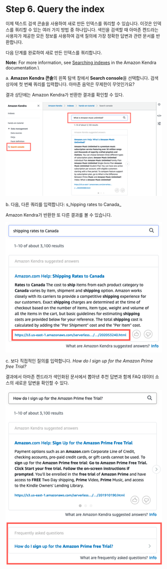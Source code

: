 # Step 6. Query the index

이제 텍스트 검색 콘솔을 사용하여 새로 만든 인덱스를 쿼리할 수 있습니다. 이것은 인덱스를 쿼리할 수 있는 여러 가지 방법 중 하나입니다. 색인을 검색할 때 아마존 켄드라는 사용자가 제공한 모든 정보를 사용하여 검색 질의에 가장 정확한 답변과 관련 문서를 반환합니다.&#x20;

다음 단계를 완료하여 새로 만든 인덱스를 쿼리합니다.

**Note:** For more information, see [Searching indexes](https://docs.aws.amazon.com/kendra/latest/dg/searching.html) in the Amazon Kendra documentation.\


a. **Amazon Kendra 콘솔**의 왼쪽 탐색 창에서 **Search console**을 선택합니다. 검색 상자에 첫 번째 쿼리를 입력합니다. 아마존 음악은 무제한이 무엇인가요?&#x20;

&#x20;결과 상단에는 Amazon Kendra가 반환한 결과를 확인할 수 있다.

![](<.gitbook/assets/image (17).png>)

b. 다음, 다른 쿼리를 입력합니다: s_hipping rates to Canada_

Amazon Kendra가 반환한 또 다른 결과를 볼 수 있습니다.

![](.gitbook/assets/image.png)

c. 보다 직접적인 질의를 입력합니다. _How do I sign up for the Amazon Prime free Trial?_&#x20;

결과에서 아마존 켄드라가 색인화된 문서에서 뽑아낸 추천 답변과 함께 FAQ 데이터 소스의 새로운 답변을 확인할 수 있다.

![](<.gitbook/assets/image (23).png>)
